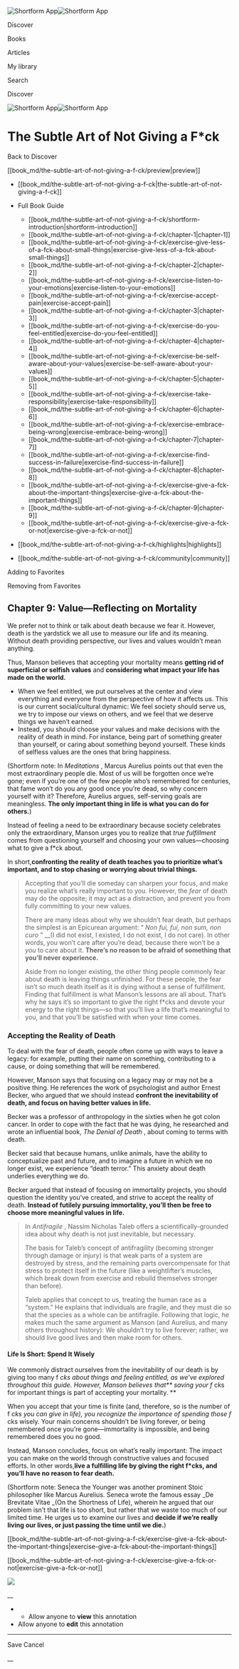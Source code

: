 ![Shortform App](/img/logo.36a2399e.svg)![Shortform App](/img/logo-dark.70c1b072.svg)

Discover

Books

Articles

My library

Search

Discover

![Shortform App](/img/logo.36a2399e.svg)![Shortform App](/img/logo-dark.70c1b072.svg)

# The Subtle Art of Not Giving a F*ck

Back to Discover

[[book_md/the-subtle-art-of-not-giving-a-f-ck/preview|preview]]

  * [[book_md/the-subtle-art-of-not-giving-a-f-ck|the-subtle-art-of-not-giving-a-f-ck]]
  * Full Book Guide

    * [[book_md/the-subtle-art-of-not-giving-a-f-ck/shortform-introduction|shortform-introduction]]
    * [[book_md/the-subtle-art-of-not-giving-a-f-ck/chapter-1|chapter-1]]
    * [[book_md/the-subtle-art-of-not-giving-a-f-ck/exercise-give-less-of-a-fck-about-small-things|exercise-give-less-of-a-fck-about-small-things]]
    * [[book_md/the-subtle-art-of-not-giving-a-f-ck/chapter-2|chapter-2]]
    * [[book_md/the-subtle-art-of-not-giving-a-f-ck/exercise-listen-to-your-emotions|exercise-listen-to-your-emotions]]
    * [[book_md/the-subtle-art-of-not-giving-a-f-ck/exercise-accept-pain|exercise-accept-pain]]
    * [[book_md/the-subtle-art-of-not-giving-a-f-ck/chapter-3|chapter-3]]
    * [[book_md/the-subtle-art-of-not-giving-a-f-ck/exercise-do-you-feel-entitled|exercise-do-you-feel-entitled]]
    * [[book_md/the-subtle-art-of-not-giving-a-f-ck/chapter-4|chapter-4]]
    * [[book_md/the-subtle-art-of-not-giving-a-f-ck/exercise-be-self-aware-about-your-values|exercise-be-self-aware-about-your-values]]
    * [[book_md/the-subtle-art-of-not-giving-a-f-ck/chapter-5|chapter-5]]
    * [[book_md/the-subtle-art-of-not-giving-a-f-ck/exercise-take-responsibility|exercise-take-responsibility]]
    * [[book_md/the-subtle-art-of-not-giving-a-f-ck/chapter-6|chapter-6]]
    * [[book_md/the-subtle-art-of-not-giving-a-f-ck/exercise-embrace-being-wrong|exercise-embrace-being-wrong]]
    * [[book_md/the-subtle-art-of-not-giving-a-f-ck/chapter-7|chapter-7]]
    * [[book_md/the-subtle-art-of-not-giving-a-f-ck/exercise-find-success-in-failure|exercise-find-success-in-failure]]
    * [[book_md/the-subtle-art-of-not-giving-a-f-ck/chapter-8|chapter-8]]
    * [[book_md/the-subtle-art-of-not-giving-a-f-ck/exercise-give-a-fck-about-the-important-things|exercise-give-a-fck-about-the-important-things]]
    * [[book_md/the-subtle-art-of-not-giving-a-f-ck/chapter-9|chapter-9]]
    * [[book_md/the-subtle-art-of-not-giving-a-f-ck/exercise-give-a-fck-or-not|exercise-give-a-fck-or-not]]
  * [[book_md/the-subtle-art-of-not-giving-a-f-ck/highlights|highlights]]
  * [[book_md/the-subtle-art-of-not-giving-a-f-ck/community|community]]



Adding to Favorites 

Removing from Favorites 

## Chapter 9: Value—Reflecting on Mortality

We prefer not to think or talk about death because we fear it. However, death is the yardstick we all use to measure our life and its meaning. Without death providing perspective, our lives and values wouldn’t mean anything.

Thus, Manson believes that accepting your mortality means **getting rid of superficial or selfish values** and **considering what impact your life has made on the world.**

  * When we feel entitled, we put ourselves at the center and view everything and everyone from the perspective of how it affects us. This is our current social/cultural dynamic: We feel society should serve us, we try to impose our views on others, and we feel that we deserve things we haven’t earned. 
  * Instead, you should choose your values and make decisions with the reality of death in mind. For instance, being part of something greater than yourself, or caring about something beyond yourself. These kinds of selfless values are the ones that bring happiness.



(Shortform note: In _Meditations_ , Marcus Aurelius points out that even the most extraordinary people die. Most of us will be forgotten once we’re gone; even if you’re one of the few people who’s remembered for centuries, that fame won’t do you any good once you’re dead, so why concern yourself with it? Therefore, Aurelius argues, self-serving goals are meaningless. **The only important thing in life is what you can do for others.**)

Instead of feeling a need to be extraordinary because society celebrates only the extraordinary, Manson urges you to realize that _true fulfillment_ comes from questioning yourself and choosing your own values—choosing what to give a f*ck about.

In short,**confronting the reality of death teaches you to prioritize what’s important, and to stop chasing or worrying about trivial things.**

> Accepting that you’ll die someday can sharpen your focus, and make you realize what’s really important to you. However, the _fear_ of death may do the opposite; it may act as a distraction, and prevent you from fully committing to your new values.
> 
> There are many ideas about why we shouldn’t fear death, but perhaps the simplest is an Epicurean argument: “ _Non fui, fui, non sum, non curo_ ” __(I did not exist, I existed, I do not exist, I do not care). In other words, you won’t care after you’re dead, because there won’t be a _you_ to care about it. **There’s no reason to be afraid of something that you’ll never experience.**
> 
> Aside from no longer existing, the other thing people commonly fear about death is leaving things unfinished. For these people, the fear isn’t so much death itself as it is dying without a sense of fulfillment. Finding that fulfillment is what Manson’s lessons are all about. That’s why he says it’s so important to give the right f*cks and devote your energy to the right things—so that you’ll live a life that’s meaningful to you, and that you’ll be satisfied with when your time comes.

### Accepting the Reality of Death

To deal with the fear of death, people often come up with ways to leave a legacy: for example, putting their name on something, contributing to a cause, or doing something that will be remembered.

However, Manson says that focusing on a legacy may or may not be a positive thing. He references the work of psychologist and author Ernest Becker, who argued that we should instead **confront the inevitability of death, and focus on having better values in life.**

Becker was a professor of anthropology in the sixties when he got colon cancer. In order to cope with the fact that he was dying, he researched and wrote an influential book, _The Denial of Death_ , about coming to terms with death.

Becker said that because humans, unlike animals, have the ability to conceptualize past and future, and to imagine a future in which we no longer exist, we experience “death terror.” This anxiety about death underlies everything we do.

Becker argued that instead of focusing on immortality projects, you should question the identity you’ve created, and strive to accept the reality of death. **Instead of futilely pursuing immortality, you’ll then be free to choose more meaningful values in life.**

> In _Antifragile_ , Nassim Nicholas Taleb offers a scientifically-grounded idea about why death is not just inevitable, but necessary.
> 
> The basis for Taleb’s concept of antifragility (becoming stronger through damage or injury) is that weak parts of a system are destroyed by stress, and the remaining parts overcompensate for that stress to protect itself in the future (like a weightlifter’s muscles, which break down from exercise and rebuild themselves stronger than before).
> 
> Taleb applies that concept to us, treating the human race as a “system.” He explains that individuals are fragile, and they must die so that the species as a whole can be antifragile. Following that logic, he makes much the same argument as Manson (and Aurelius, and many others throughout history): We shouldn’t try to live forever; rather, we should live good lives and then make room for others.

#### Life Is Short: Spend It Wisely

We commonly distract ourselves from the inevitability of our death is by giving too many f _cks about things and feeling entitled, as we’ve explored throughout this guide. However, Manson believes that** saving your f_ cks for important things is part of accepting your mortality. **

When you accept that your time is finite (and, therefore, so is the number of f _cks you can give in life), you recognize the importance of spending those f_ cks wisely. Your main concerns shouldn’t be living forever, or being remembered once you’re gone—immortality is impossible, and being remembered does you no good.

Instead, Manson concludes, focus on what’s really important: The impact you can make on the world through constructive values and focused efforts. In other words,**live a fulfilling life by giving the right f*cks, and you’ll have no reason to fear death.**

(Shortform note: Seneca the Younger was another prominent Stoic philosopher like Marcus Aurelius. Seneca wrote the famous essay _De Brevitate Vitae _(On the Shortness of Life), wherein he argued that our problem isn’t that life is too short, but rather that we waste too much of our limited time. He urges us to examine our lives and **decide if we’re really living our lives, or just passing the time until we die.**)

[[book_md/the-subtle-art-of-not-giving-a-f-ck/exercise-give-a-fck-about-the-important-things|exercise-give-a-fck-about-the-important-things]]

[[book_md/the-subtle-art-of-not-giving-a-f-ck/exercise-give-a-fck-or-not|exercise-give-a-fck-or-not]]

![](https://bat.bing.com/action/0?ti=56018282&Ver=2&mid=816a94b8-7f65-4e5d-a1fd-449f4f08e60c&sid=1711133063fa11eebdec89a8b8ae3bbc&vid=171147a063fa11eea7440fcfeb230d96&vids=0&msclkid=N&pi=0&lg=en-US&sw=800&sh=600&sc=24&nwd=1&tl=Shortform%20%7C%20Book&p=https%3A%2F%2Fwww.shortform.com%2Fapp%2Fbook%2Fthe-subtle-art-of-not-giving-a-f-ck%2Fchapter-9&r=&lt=422&evt=pageLoad&sv=1&rn=12035)

__

  *   * Allow anyone to **view** this annotation
  * Allow anyone to **edit** this annotation



* * *

Save Cancel

__




